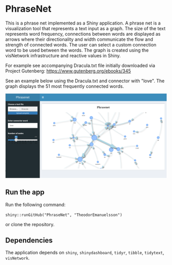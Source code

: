 # PhraseNet

This is a phrase net implemented as a Shiny application. A phrase net is a visualization tool that represents a text input as a graph. The size of the text represents word frequency, connections between words are displayed as arrows where their directionality and width communicate the flow and strength of connected words. The user can select a custom connection word to be used between the words. The graph is created using the visNetwork infrastructure and reactive values in Shiny.

For example see accompanying Dracula.txt file initially downloaded via Project Gutenberg: https://www.gutenberg.org/ebooks/345

See an example below using the Dracula.txt and connector with "love". The graph displays the 51 most frequently connected words.

![This is an image](https://github.com/TheodorEmanuelsson/PhraseNet/blob/master/Phrasenet.png)


## Run the app

Run the following command:

`shiny::runGitHub("PhraseNet", "TheodorEmanuelsson")`

or clone the repository.

## Dependencies

The application depends on `shiny`, `shinydashboard`, `tidyr`, `tibble`, `tidytext`, `visNetwork`.
